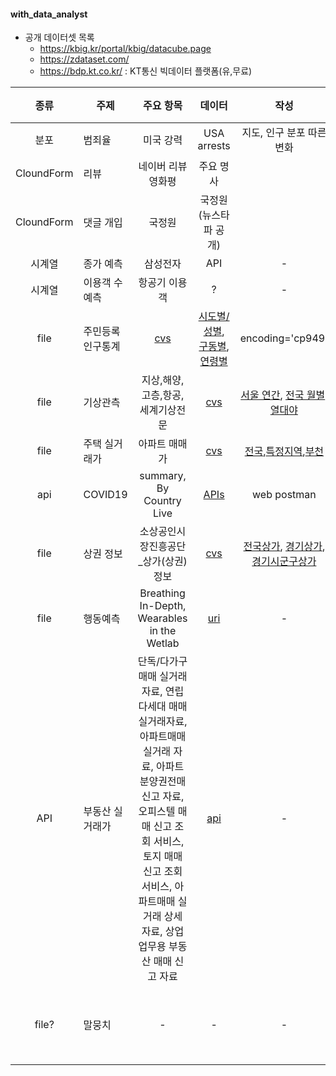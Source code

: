 #### with_data_analyst
- 공개 데이터셋 목록 
  - https://kbig.kr/portal/kbig/datacube.page
  - https://zdataset.com/
  - https://bdp.kt.co.kr/ : KT통신 빅데이터 플랫폼(유,무료)

|종류| 주제 | 주요 항목 |데이터| 작성 | 출처 | 참조 |
| :---: | --- | :---: | :---: | :---: | :---: | :---: |
|분포| 범죄율 | 미국 강력 |USA arrests| 지도, 인구 분포 따른 변화 | - | - |
|CloundForm| 리뷰 | 네이버 리뷰 영화평 |주요 명사|  | - | - |
|CloundForm| 댓글 개입 | 국정원 |국정원(뉴스타파 공개)|  | - | - |
|시계열| 종가 예측 | 삼성전자 |API| - | - | - |
|시계열| 이용객 수 예측 | 항공기 이용객 |?| - | - | - |
| file| 주민등록인구통계| [cvs](https://jumin.mois.go.kr/index.jsp) | [시도별/성별](./codes/시도별_총_인구수.ipynb), [구동별](.codes/특정지역_구동별_총_인구수.ipynb), [연령별](.codes/연령별분포.ipynb) | encoding='cp949' | [행정안전부](https://jumin.mois.go.kr/index.jsp) |  |
|file | 기상관측 | 지상,해양,고층,항공,세계기상전문 |[cvs](https://data.kma.go.kr/data/grnd/selectAsosRltmList.do?pgmNo=36)| [서울 연간](codes/연별_서울_기온변화.ipynb), [전국 월별](./codes/지점별_연_기온변화.ipynb), [열대야](./codes/서울_열대야_시각화.ipynb) | [기상자료개발포털](https://data.kma.go.kr) |  |
|file| 주택 실거래가 | 아파트 매매가 |[cvs](http://rtdown.molit.go.kr/)|[전국](codes/주택실거래가_전국.ipynb),[특정지역](./codes/주택실거래가_특정지역.ipynb),[부천](./codes/주택실거래가_부천.ipynb)| [국토교통부](http://rt.molit.go.kr/) | - |
|api | COVID19 | summary, By Country Live |[APIs](https://documenter.getpostman.com/view/10808728/SzS8rjbc)| web postman | [sourced from Johns Hopkins](https://covid19api.com/) | - |
|file| 상권 정보 | 소상공인시장진흥공단_상가(상권)정보 |[cvs](https://www.data.go.kr/data/15083033/fileData.do)| [전국상가](./codes/전국상가분석.ipynb), [경기상가](./codes/경기상가분석.ipynb), [경기시군구상가](./codes/경기시군구상가분석_지도.ipynb) | [공공데이터포털](https://www.data.go.kr/) | - |
|file| 행동예측 | Breathing In-Depth, Wearables in the Wetlab |[uri](https://ubicomp.eti.uni-siegen.de/home/datasets/index.html.en?lang=en)| - | - | - |
|API| 부동산 실거래가 | 단독/다가구 매매 실거래 자료, 연립다세대 매매 실거래자료, 아파트매매 실거래 자료, 아파트 분양권전매 신고 자료, 오피스텔 매매 신고 조회 서비스, 토지 매매 신고 조회 서비스, 아파트매매 실거래 상세 자료, 상업업무용 부동산 매매 신고 자료 |[api](https://www.data.go.kr/)| - | [공공데이터포털](https://www.data.go.kr/) | 국토교통부 |
|file?| 말뭉치 | - |-| - | [국립어학원](https://corpus.korean.go.kr/) | 국립어학원 |

